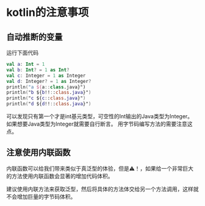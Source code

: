 # kotlin的注意事项

## 自动推断的变量

运行下面代码

```kotlin
val a: Int = 1
val b: Int? = 1 as Int?
val c: Integer = 1 as Integer
val d: Integer? = 1 as Integer?
println("a ${a::class.java}")
println("b ${b!!::class.java}")
println("c ${c::class.java}")
println("d ${d!!::class.java}")
```

可以发现只有第一个才是int基元类型，可空性的Int输出的Java类型为Integer。
如果想要Java类型为Integer就需要自行断言。
用字节码编写方法的需要注意这点。

## 注意使用内联函数

内联函数可以给我们带来类似于真泛型的体验，但是⚠️！，如果给一个非常巨大的方法使用内联函数会显著的增加代码体积。

建议使用内联方法来获取泛型，然后将具体的方法体交给另一个方法调用，这样就不会增加巨量的字节码体积。
